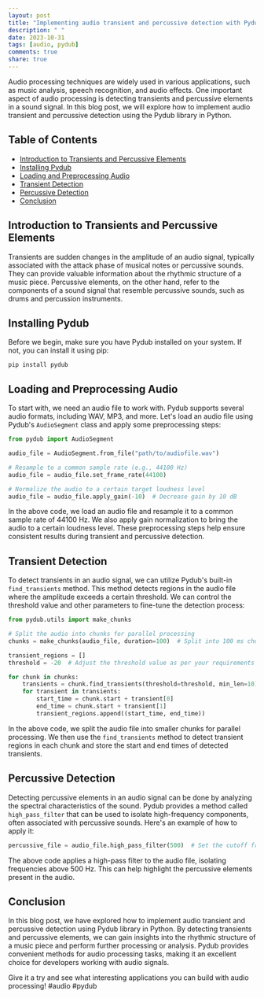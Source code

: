 ```yaml
---
layout: post
title: "Implementing audio transient and percussive detection with Pydub"
description: " "
date: 2023-10-31
tags: [audio, pydub]
comments: true
share: true
---
```


Audio processing techniques are widely used in various applications, such as music analysis, speech recognition, and audio effects. One important aspect of audio processing is detecting transients and percussive elements in a sound signal. In this blog post, we will explore how to implement audio transient and percussive detection using the Pydub library in Python.

## Table of Contents
- [Introduction to Transients and Percussive Elements](#introduction-to-transients-and-percussive-elements)
- [Installing Pydub](#installing-pydub)
- [Loading and Preprocessing Audio](#loading-and-preprocessing-audio)
- [Transient Detection](#transient-detection)
- [Percussive Detection](#percussive-detection)
- [Conclusion](#conclusion)

## Introduction to Transients and Percussive Elements

Transients are sudden changes in the amplitude of an audio signal, typically associated with the attack phase of musical notes or percussive sounds. They can provide valuable information about the rhythmic structure of a music piece. Percussive elements, on the other hand, refer to the components of a sound signal that resemble percussive sounds, such as drums and percussion instruments.

## Installing Pydub

Before we begin, make sure you have Pydub installed on your system. If not, you can install it using pip:

```shell
pip install pydub
```

## Loading and Preprocessing Audio

To start with, we need an audio file to work with. Pydub supports several audio formats, including WAV, MP3, and more. Let's load an audio file using Pydub's `AudioSegment` class and apply some preprocessing steps:

```python
from pydub import AudioSegment

audio_file = AudioSegment.from_file("path/to/audiofile.wav")

# Resample to a common sample rate (e.g., 44100 Hz)
audio_file = audio_file.set_frame_rate(44100)

# Normalize the audio to a certain target loudness level
audio_file = audio_file.apply_gain(-10)  # Decrease gain by 10 dB
```

In the above code, we load an audio file and resample it to a common sample rate of 44100 Hz. We also apply gain normalization to bring the audio to a certain loudness level. These preprocessing steps help ensure consistent results during transient and percussive detection.

## Transient Detection

To detect transients in an audio signal, we can utilize Pydub's built-in `find_transients` method. This method detects regions in the audio file where the amplitude exceeds a certain threshold. We can control the threshold value and other parameters to fine-tune the detection process:

```python
from pydub.utils import make_chunks

# Split the audio into chunks for parallel processing
chunks = make_chunks(audio_file, duration=100)  # Split into 100 ms chunks

transient_regions = []
threshold = -20  # Adjust the threshold value as per your requirements

for chunk in chunks:
    transients = chunk.find_transients(threshold=threshold, min_len=10)
    for transient in transients:
        start_time = chunk.start + transient[0]
        end_time = chunk.start + transient[1]
        transient_regions.append((start_time, end_time))
```

In the above code, we split the audio file into smaller chunks for parallel processing. We then use the `find_transients` method to detect transient regions in each chunk and store the start and end times of detected transients.

## Percussive Detection

Detecting percussive elements in an audio signal can be done by analyzing the spectral characteristics of the sound. Pydub provides a method called `high_pass_filter` that can be used to isolate high-frequency components, often associated with percussive sounds. Here's an example of how to apply it:

```python
percussive_file = audio_file.high_pass_filter(500)  # Set the cutoff frequency as per your requirements
```

The above code applies a high-pass filter to the audio file, isolating frequencies above 500 Hz. This can help highlight the percussive elements present in the audio.

## Conclusion

In this blog post, we have explored how to implement audio transient and percussive detection using Pydub library in Python. By detecting transients and percussive elements, we can gain insights into the rhythmic structure of a music piece and perform further processing or analysis. Pydub provides convenient methods for audio processing tasks, making it an excellent choice for developers working with audio signals.

Give it a try and see what interesting applications you can build with audio processing! #audio #pydub